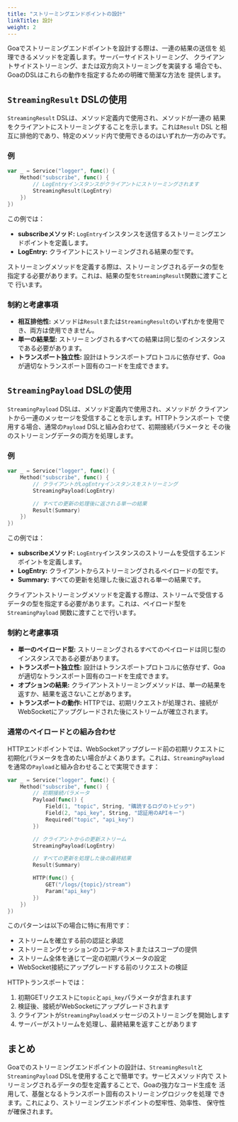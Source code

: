 ```yaml
---
title: "ストリーミングエンドポイントの設計"
linkTitle: 設計
weight: 2
---
```


Goaでストリーミングエンドポイントを設計する際は、一連の結果の送信を
処理できるメソッドを定義します。サーバーサイドストリーミング、
クライアントサイドストリーミング、または双方向ストリーミングを実装する
場合でも、GoaのDSLはこれらの動作を指定するための明確で簡潔な方法を
提供します。

## `StreamingResult` DSLの使用

`StreamingResult` DSLは、メソッド定義内で使用され、メソッドが一連の
結果をクライアントにストリーミングすることを示します。これは`Result` DSL
と相互に排他的であり、特定のメソッド内で使用できるのはいずれか一方のみです。

### 例

```go
var _ = Service("logger", func() {
    Method("subscribe", func() {
        // LogEntryインスタンスがクライアントにストリーミングされます
        StreamingResult(LogEntry)
    })
})
```

この例では：

- **subscribeメソッド:** `LogEntry`インスタンスを送信するストリーミングエンドポイントを定義します。
- **LogEntry:** クライアントにストリーミングされる結果の型です。

ストリーミングメソッドを定義する際は、ストリーミングされるデータの型を
指定する必要があります。これは、結果の型を`StreamingResult`関数に渡すことで
行います。

### 制約と考慮事項

- **相互排他性:** メソッドは`Result`または`StreamingResult`のいずれかを使用でき、両方は使用できません。
- **単一の結果型:** ストリーミングされるすべての結果は同じ型のインスタンスである必要があります。
- **トランスポート独立性:** 設計はトランスポートプロトコルに依存せず、Goaが適切なトランスポート固有のコードを生成できます。

## `StreamingPayload` DSLの使用

`StreamingPayload` DSLは、メソッド定義内で使用され、メソッドが
クライアントから一連のメッセージを受信することを示します。HTTPトランスポート
で使用する場合、通常の`Payload` DSLと組み合わせて、初期接続パラメータと
その後のストリーミングデータの両方を処理します。

### 例

```go
var _ = Service("logger", func() {
    Method("subscribe", func() {
        // クライアントがLogEntryインスタンスをストリーミング
        StreamingPayload(LogEntry)

        // すべての更新の処理後に返される単一の結果
        Result(Summary)
    })
})
```

この例では：

- **subscribeメソッド:** `LogEntry`インスタンスのストリームを受信するエンドポイントを定義します。
- **LogEntry:** クライアントからストリーミングされるペイロードの型です。
- **Summary:** すべての更新を処理した後に返される単一の結果です。

クライアントストリーミングメソッドを定義する際は、ストリームで受信する
データの型を指定する必要があります。これは、ペイロード型を`StreamingPayload`
関数に渡すことで行います。

### 制約と考慮事項

- **単一のペイロード型:** ストリーミングされるすべてのペイロードは同じ型のインスタンスである必要があります。
- **トランスポート独立性:** 設計はトランスポートプロトコルに依存せず、Goaが適切なトランスポート固有のコードを生成できます。
- **オプションの結果:** クライアントストリーミングメソッドは、単一の結果を返すか、結果を返さないことがあります。
- **トランスポートの動作:** HTTPでは、初期リクエストが処理され、接続がWebSocketにアップグレードされた後にストリームが確立されます。

### 通常のペイロードとの組み合わせ

HTTPエンドポイントでは、WebSocketアップグレード前の初期リクエストに
初期化パラメータを含めたい場合がよくあります。これは、`StreamingPayload`
を通常の`Payload`と組み合わせることで実現できます：

```go
var _ = Service("logger", func() {
    Method("subscribe", func() {
        // 初期接続パラメータ
        Payload(func() {
            Field(1, "topic", String, "購読するログのトピック")
            Field(2, "api_key", String, "認証用のAPIキー")
            Required("topic", "api_key")
        })

        // クライアントからの更新ストリーム
        StreamingPayload(LogEntry)

        // すべての更新を処理した後の最終結果
        Result(Summary)

        HTTP(func() {
            GET("/logs/{topic}/stream")
            Param("api_key")
        })
    })
})
```

このパターンは以下の場合に特に有用です：
- ストリームを確立する前の認証と承認
- ストリーミングセッションのコンテキストまたはスコープの提供
- ストリーム全体を通じて一定の初期パラメータの設定
- WebSocket接続にアップグレードする前のリクエストの検証

HTTPトランスポートでは：
1. 初期GETリクエストに`topic`と`api_key`パラメータが含まれます
2. 検証後、接続がWebSocketにアップグレードされます
3. クライアントが`StreamingPayload`メッセージのストリーミングを開始します
4. サーバーがストリームを処理し、最終結果を返すことがあります

## まとめ

Goaでのストリーミングエンドポイントの設計は、`StreamingResult`と
`StreamingPayload` DSLを使用することで簡単です。サービスメソッド内で
ストリーミングされるデータの型を定義することで、Goaの強力なコード生成を
活用して、基盤となるトランスポート固有のストリーミングロジックを処理
できます。これにより、ストリーミングエンドポイントの堅牢性、効率性、
保守性が確保されます。 